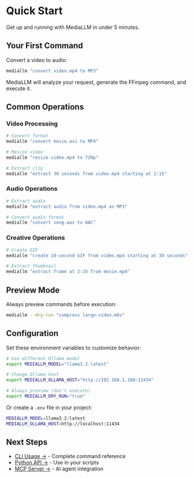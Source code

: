 # Quick Start

Get up and running with MediaLLM in under 5 minutes.

## Your First Command

Convert a video to audio:

```bash
mediallm "convert video.mp4 to MP3"
```

MediaLLM will analyze your request, generate the FFmpeg command, and execute it.

## Common Operations

### Video Processing
```bash
# Convert format
mediallm "convert movie.avi to MP4"

# Resize video  
mediallm "resize video.mp4 to 720p"

# Extract clip
mediallm "extract 30 seconds from video.mp4 starting at 2:15"
```

### Audio Operations
```bash
# Extract audio
mediallm "extract audio from video.mp4 as MP3"

# Convert audio format
mediallm "convert song.wav to AAC"
```

### Creative Operations
```bash
# Create GIF
mediallm "create 10-second GIF from video.mp4 starting at 30 seconds"

# Extract thumbnail
mediallm "extract frame at 2:15 from movie.mp4"
```

## Preview Mode

Always preview commands before execution:

```bash
mediallm --dry-run "compress large-video.mkv"
```

## Configuration

Set these environment variables to customize behavior:

```bash
# Use different Ollama model
export MEDIALLM_MODEL="llama3.2:latest"

# Change Ollama host
export MEDIALLM_OLLAMA_HOST="http://192.168.1.100:11434"  

# Always preview (don't execute)
export MEDIALLM_DRY_RUN="true"
```

Or create a `.env` file in your project:
```bash
MEDIALLM_MODEL=llama3.2:latest
MEDIALLM_OLLAMA_HOST=http://localhost:11434
```

## Next Steps

- [CLI Usage →](../user-guide/cli.md) - Complete command reference
- [Python API →](../user-guide/python-api.md) - Use in your scripts  
- [MCP Server →](../user-guide/mcp-server.md) - AI agent integration
